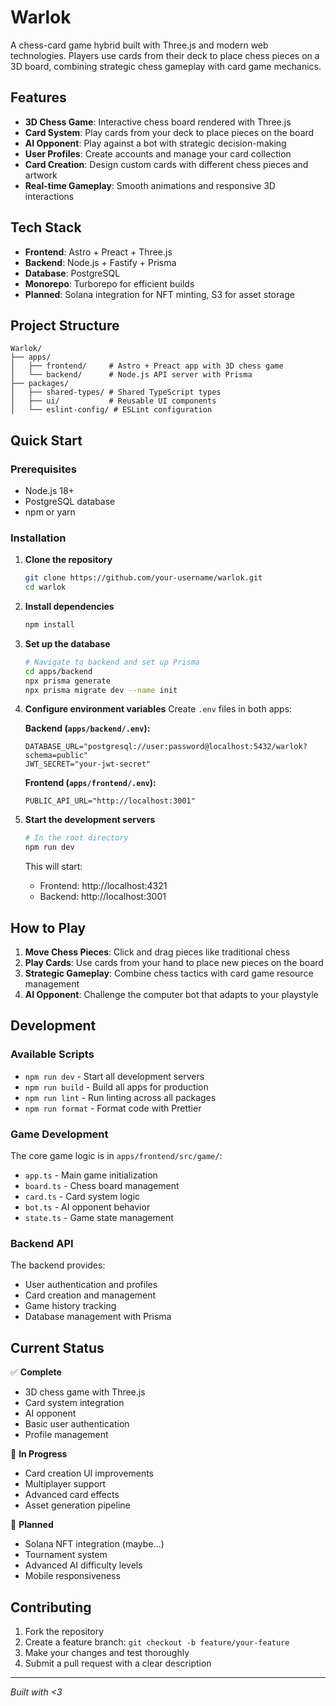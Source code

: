 # Warlok

A chess-card game hybrid built with Three.js and modern web technologies. Players use cards from their deck to place chess pieces on a 3D board, combining strategic chess gameplay with card game mechanics.

## Features

- **3D Chess Game**: Interactive chess board rendered with Three.js
- **Card System**: Play cards from your deck to place pieces on the board
- **AI Opponent**: Play against a bot with strategic decision-making
- **User Profiles**: Create accounts and manage your card collection
- **Card Creation**: Design custom cards with different chess pieces and artwork
- **Real-time Gameplay**: Smooth animations and responsive 3D interactions

## Tech Stack

- **Frontend**: Astro + Preact + Three.js
- **Backend**: Node.js + Fastify + Prisma
- **Database**: PostgreSQL
- **Monorepo**: Turborepo for efficient builds
- **Planned**: Solana integration for NFT minting, S3 for asset storage

## Project Structure

```
Warlok/
├── apps/
│   ├── frontend/     # Astro + Preact app with 3D chess game
│   └── backend/      # Node.js API server with Prisma
├── packages/
│   ├── shared-types/ # Shared TypeScript types
│   ├── ui/           # Reusable UI components
│   └── eslint-config/ # ESLint configuration
```

## Quick Start

### Prerequisites

- Node.js 18+
- PostgreSQL database
- npm or yarn

### Installation

1. **Clone the repository**

   ```bash
   git clone https://github.com/your-username/warlok.git
   cd warlok
   ```

2. **Install dependencies**

   ```bash
   npm install
   ```

3. **Set up the database**

   ```bash
   # Navigate to backend and set up Prisma
   cd apps/backend
   npx prisma generate
   npx prisma migrate dev --name init
   ```

4. **Configure environment variables**
   Create `.env` files in both apps:

   **Backend (`apps/backend/.env`):**

   ```env
   DATABASE_URL="postgresql://user:password@localhost:5432/warlok?schema=public"
   JWT_SECRET="your-jwt-secret"
   ```

   **Frontend (`apps/frontend/.env`):**

   ```env
   PUBLIC_API_URL="http://localhost:3001"
   ```

5. **Start the development servers**

   ```bash
   # In the root directory
   npm run dev
   ```

   This will start:

   - Frontend: http://localhost:4321
   - Backend: http://localhost:3001

## How to Play

1. **Move Chess Pieces**: Click and drag pieces like traditional chess
2. **Play Cards**: Use cards from your hand to place new pieces on the board
3. **Strategic Gameplay**: Combine chess tactics with card game resource management
4. **AI Opponent**: Challenge the computer bot that adapts to your playstyle

## Development

### Available Scripts

- `npm run dev` - Start all development servers
- `npm run build` - Build all apps for production
- `npm run lint` - Run linting across all packages
- `npm run format` - Format code with Prettier

### Game Development

The core game logic is in `apps/frontend/src/game/`:

- `app.ts` - Main game initialization
- `board.ts` - Chess board management
- `card.ts` - Card system logic
- `bot.ts` - AI opponent behavior
- `state.ts` - Game state management

### Backend API

The backend provides:

- User authentication and profiles
- Card creation and management
- Game history tracking
- Database management with Prisma

## Current Status

✅ **Complete**

- 3D chess game with Three.js
- Card system integration
- AI opponent
- Basic user authentication
- Profile management

🚧 **In Progress**

- Card creation UI improvements
- Multiplayer support
- Advanced card effects
- Asset generation pipeline

🔮 **Planned**

- Solana NFT integration (maybe...)
- Tournament system
- Advanced AI difficulty levels
- Mobile responsiveness

## Contributing

1. Fork the repository
2. Create a feature branch: `git checkout -b feature/your-feature`
3. Make your changes and test thoroughly
4. Submit a pull request with a clear description

---

_Built with <3_
